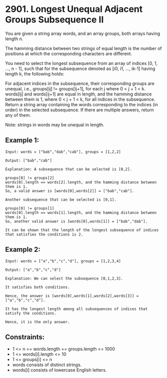 # 2901. Longest Unequal Adjacent Groups Subsequence II

You are given a string array words, and an array groups, both arrays having length n.

The hamming distance between two strings of equal length is the number of positions at which the corresponding characters are different.

You need to select the longest subsequence from an array of indices [0, 1, ..., n - 1], such that for the subsequence denoted as [i0, i1, ..., ik-1] having length k, the following holds:

For adjacent indices in the subsequence, their corresponding groups are unequal, i.e., groups[ij] != groups[ij+1], for each j where 0 < j + 1 < k.
words[ij] and words[ij+1] are equal in length, and the hamming distance between them is 1, where 0 < j + 1 < k, for all indices in the subsequence.
Return a string array containing the words corresponding to the indices (in order) in the selected subsequence. If there are multiple answers, return any of them.

Note: strings in words may be unequal in length.

## Example 1:

```
Input: words = ["bab","dab","cab"], groups = [1,2,2]

Output: ["bab","cab"]

Explanation: A subsequence that can be selected is [0,2].

groups[0] != groups[2]
words[0].length == words[2].length, and the hamming distance between them is 1.
So, a valid answer is [words[0],words[2]] = ["bab","cab"].

Another subsequence that can be selected is [0,1].

groups[0] != groups[1]
words[0].length == words[1].length, and the hamming distance between them is 1.
So, another valid answer is [words[0],words[1]] = ["bab","dab"].

It can be shown that the length of the longest subsequence of indices that satisfies the conditions is 2.
```

## Example 2:

```
Input: words = ["a","b","c","d"], groups = [1,2,3,4]

Output: ["a","b","c","d"]

Explanation: We can select the subsequence [0,1,2,3].

It satisfies both conditions.

Hence, the answer is [words[0],words[1],words[2],words[3]] = ["a","b","c","d"].

It has the longest length among all subsequences of indices that satisfy the conditions.

Hence, it is the only answer.
```

## Constraints:

- 1 <= n == words.length == groups.length <= 1000
- 1 <= words[i].length <= 10
- 1 <= groups[i] <= n
- words consists of distinct strings.
- words[i] consists of lowercase English letters.
